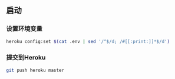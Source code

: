 ## 启动
### 设置环境变量
```bash
heroku config:set $(cat .env | sed '/^$/d; /#[[:print:]]*$/d')
```
### 提交到**Heroku**
```bash
git push heroku master
```
